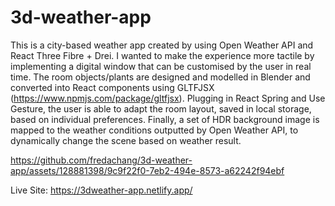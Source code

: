 # 3d-weather-app

This is a city-based weather app created by using Open Weather API and React Three Fibre + Drei. I wanted to make the experience more tactile by implementing a digital window that can be customised by the user in real time. The room objects/plants are designed and modelled in Blender and converted into React components using GLTFJSX (https://www.npmjs.com/package/gltfjsx). Plugging in React Spring and Use Gesture, the user is able to adapt the room layout, saved in local storage, based on individual preferences. Finally, a set of HDR background image is mapped to the weather conditions outputted by Open Weather API, to dynamically change the scene based on weather result. 


https://github.com/fredachang/3d-weather-app/assets/128881398/9c9f22f0-7eb2-494e-8573-a62242f94ebf

Live Site: https://3dweather-app.netlify.app/
